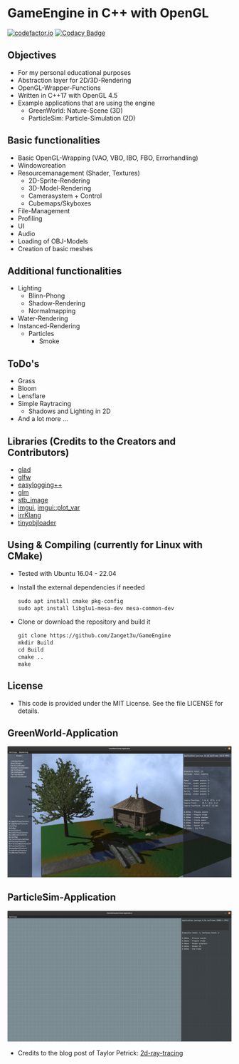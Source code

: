 # GameEngine in C++ with OpenGL

[![codefactor.io](https://www.codefactor.io/repository/github/zanget3u/gameengine/badge)](https://www.codefactor.io/repository/github/zanget3u/gameengine)
[![Codacy Badge](https://app.codacy.com/project/badge/Grade/206a757e7dc642ea9d00d42aad85da56)](https://www.codacy.com/gh/Zanget3u/GameEngine/dashboard?utm_source=github.com&amp;utm_medium=referral&amp;utm_content=Zanget3u/GameEngine&amp;utm_campaign=Badge_Grade)

## Objectives

- For my personal educational purposes
- Abstraction layer for 2D/3D-Rendering
- OpenGL-Wrapper-Functions
- Written in C++17 with OpenGL 4.5
- Example applications that are using the engine
  - GreenWorld: Nature-Scene (3D)
  - ParticleSim: Particle-Simulation (2D)

## Basic functionalities

- Basic OpenGL-Wrapping (VAO, VBO, IBO, FBO, Errorhandling)
- Windowcreation
- Resourcemanagement (Shader, Textures)
  - 2D-Sprite-Rendering
  - 3D-Model-Rendering
  - Camerasystem + Control
  - Cubemaps/Skyboxes
- File-Management
- Profiling
- UI
- Audio
- Loading of OBJ-Models
- Creation of basic meshes

## Additional functionalities

- Lighting
  - Blinn-Phong
  - Shadow-Rendering
  - Normalmapping
- Water-Rendering
- Instanced-Rendering
  - Particles
    - Smoke

## ToDo's

- Grass
- Bloom
- Lensflare
- Simple Raytracing
  - Shadows and Lighting in 2D
- And a lot more ...

## Libraries (Credits to the Creators and Contributors)

- [glad](https://github.com/Dav1dde/glad)
- [glfw](https://github.com/glfw/glfw)
- [easylogging++](https://github.com/amrayn/easyloggingpp)
- [glm](https://github.com/g-truc/glm)
- [stb_image](https://github.com/nothings/stb/blob/master/stb_image.h)
- [imgui](https://github.com/ocornut/imgui), [imgui::plot_var](https://github.com/ocornut/imgui/wiki/plot_var_example)
- [irrKlang](https://www.ambiera.com/irrklang/)
- [tinyobjloader](https://github.com/tinyobjloader/tinyobjloader)

## Using & Compiling (currently for Linux with CMake)

- Tested with Ubuntu 16.04 - 22.04
- Install the external dependencies if needed

      sudo apt install cmake pkg-config
      sudo apt install libglu1-mesa-dev mesa-common-dev
- Clone or download the repository and build it

      git clone https://github.com/Zanget3u/GameEngine
      mkdir Build
      cd Build
      cmake ..
      make

## License

- This code is provided under the MIT License. See the file LICENSE for details.

## GreenWorld-Application

![GreenWorld](Res/Screenshots/GreenWorld/Screenshot_GW_022.png)

## ParticleSim-Application

![GreenWorld](Res/Screenshots/ParticleSim/Screenshot_PS_001.png)

- Credits to the blog post of Taylor Petrick: [2d-ray-tracing](https://taylorpetrick.com/blog/post/2d-ray-tracing)